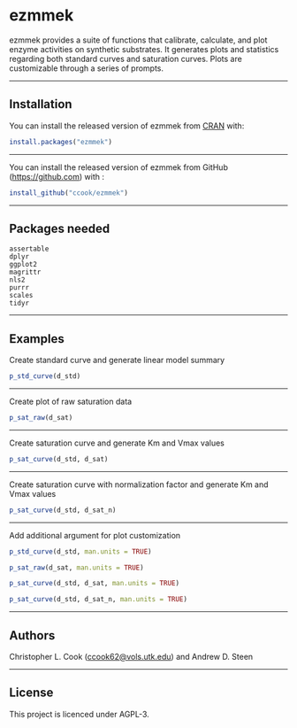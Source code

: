 # ezmmek

<!-- badges: start -->
<!-- badges: end -->

ezmmek provides a suite of functions that calibrate, calculate, and plot enzyme activities on synthetic substrates. It generates plots and statistics regarding both standard curves and saturation curves. Plots are customizable through a series of prompts.

***

## Installation

You can install the released version of ezmmek from [CRAN](https://CRAN.R-project.org) with:

``` r
install.packages("ezmmek")
```
***
You can install the released version of ezmmek from GitHub (https://github.com) with :

```r
install_github("ccook/ezmmek")
```
***

## Packages needed
    assertable  
    dplyr  
    ggplot2  
    magrittr  
    nls2  
    purrr  
    scales  
    tidyr

***

## Examples
Create standard curve and generate linear model summary
``` r
p_std_curve(d_std)
```    
***
Create plot of raw saturation data
```r
p_sat_raw(d_sat)
```
***
Create saturation curve and generate Km and Vmax values
```r
p_sat_curve(d_std, d_sat)
```
***
Create saturation curve with normalization factor and generate Km and Vmax values
```r
p_sat_curve(d_std, d_sat_n)
```
***
Add additional argument for plot customization
```r
p_std_curve(d_std, man.units = TRUE)
```

```r
p_sat_raw(d_sat, man.units = TRUE)
```

```r
p_sat_curve(d_std, d_sat, man.units = TRUE)
```

```r
p_sat_curve(d_std, d_sat_n, man.units = TRUE)
```
***

## Authors
Christopher L. Cook (<ccook62@vols.utk.edu>) and Andrew D. Steen

***

## License
This project is licenced under AGPL-3.





